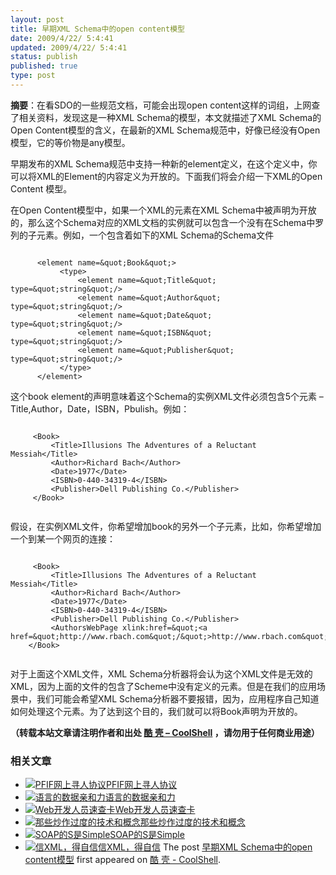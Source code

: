 ```yaml
---
layout: post
title: 早期XML Schema中的open content模型
date: 2009/4/22/ 5:4:41
updated: 2009/4/22/ 5:4:41
status: publish
published: true
type: post
---
```


**摘要**：在看SDO的一些规范文档，可能会出现open content这样的词组，上网查了相关资料，发现这是一种XML Schema的模型，本文就描述了XML Schema的Open Content模型的含义，在最新的XML Schema规范中，好像已经没有Open模型，它的等价物是any模型。


早期发布的XML Schema规范中支持一种新的element定义，在这个定义中，你可以将XML的Element的内容定义为开放的。下面我们将会介绍一下XML的Open Content 模型。


在Open Content模型中，如果一个XML的元素在XML Schema中被声明为开放的，那么这个Schema对应的XML文档的实例就可以包含一个没有在Schema中罗列的子元素。例如，一个包含着如下的XML Schema的Schema文件




```

      <element name=&quot;Book&quot;>
           <type>
               <element name=&quot;Title&quot; type=&quot;string&quot;/>
               <element name=&quot;Author&quot; type=&quot;string&quot;/>
               <element name=&quot;Date&quot; type=&quot;string&quot;/>
               <element name=&quot;ISBN&quot; type=&quot;string&quot;/>
               <element name=&quot;Publisher&quot; type=&quot;string&quot;/>
           </type>
      </element>
```

这个book element的声明意味着这个Schema的实例XML文件必须包含5个元素 – Title,Author，Date，ISBN，Pbulish。例如：



```

     <Book>
         <Title>Illusions The Adventures of a Reluctant Messiah</Title>
         <Author>Richard Bach</Author>
         <Date>1977</Date>
         <ISBN>0-440-34319-4</ISBN>
         <Publisher>Dell Publishing Co.</Publisher>
     </Book>


```

假设，在实例XML文件，你希望增加book的另外一个子元素，比如，你希望增加一个到某一个网页的连接：



```

     <Book>
         <Title>Illusions The Adventures of a Reluctant Messiah</Title>
         <Author>Richard Bach</Author>
         <Date>1977</Date>
         <ISBN>0-440-34319-4</ISBN>
         <Publisher>Dell Publishing Co.</Publisher>
         <AuthorsWebPage xlink:href=&quot;<a href=&quot;http://www.rbach.com&quot;/&quot;>http://www.rbach.com&quot;/</a>>
    </Book>


```

对于上面这个XML文件，XML Schema分析器将会认为这个XML文件是无效的XML，因为上面的文件的包含了Scheme中没有定义的元素。但是在我们的应用场景中，我们可能会希望XML Schema分析器不要报错，因为，应用程序自己知道如何处理<AuthorsWebPage>这个元素。为了达到这个目的，我们就可以将Book声明为开放的。



**（转载本站文章请注明作者和出处 [酷 壳 – CoolShell](https://coolshell.cn/) ，请勿用于任何商业用途）**



### 相关文章

* [![PFIF网上寻人协议](https://coolshell.cn/wp-content/uploads/2013/04/Google-Person-Finder-150x150.png)](https://coolshell.cn/articles/9508.html)[PFIF网上寻人协议](https://coolshell.cn/articles/9508.html)
* [![语言的数据亲和力](https://coolshell.cn/wp-content/plugins/wordpress-23-related-posts-plugin/static/thumbs/3.jpg)](https://coolshell.cn/articles/4905.html)[语言的数据亲和力](https://coolshell.cn/articles/4905.html)
* [![Web开发人员速查卡](https://coolshell.cn/wp-content/uploads/2011/02/1128-150x150.jpg)](https://coolshell.cn/articles/3684.html)[Web开发人员速查卡](https://coolshell.cn/articles/3684.html)
* [![那些炒作过度的技术和概念](https://coolshell.cn/wp-content/plugins/wordpress-23-related-posts-plugin/static/thumbs/2.jpg)](https://coolshell.cn/articles/3609.html)[那些炒作过度的技术和概念](https://coolshell.cn/articles/3609.html)
* [![SOAP的S是Simple](https://coolshell.cn/wp-content/plugins/wordpress-23-related-posts-plugin/static/thumbs/6.jpg)](https://coolshell.cn/articles/3585.html)[SOAP的S是Simple](https://coolshell.cn/articles/3585.html)
* [![信XML，得自信](https://coolshell.cn/wp-content/plugins/wordpress-23-related-posts-plugin/static/thumbs/9.jpg)](https://coolshell.cn/articles/3498.html)[信XML，得自信](https://coolshell.cn/articles/3498.html)
The post [早期XML Schema中的open content模型](https://coolshell.cn/articles/604.html) first appeared on [酷 壳 - CoolShell](https://coolshell.cn).